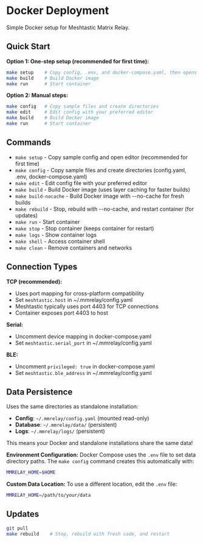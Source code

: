 # Docker Deployment

Simple Docker setup for Meshtastic Matrix Relay.

## Quick Start

**Option 1: One-step setup (recommended for first time):**

```bash
make setup    # Copy config, .env, and docker-compose.yaml, then opens editor
make build    # Build Docker image
make run      # Start container
```

**Option 2: Manual steps:**

```bash
make config   # Copy sample files and create directories
make edit     # Edit config with your preferred editor
make build    # Build Docker image
make run      # Start container
```

## Commands

- `make setup` - Copy sample config and open editor (recommended for first time)
- `make config` - Copy sample files and create directories (config.yaml, .env, docker-compose.yaml)
- `make edit` - Edit config file with your preferred editor
- `make build` - Build Docker image (uses layer caching for faster builds)
- `make build-nocache` - Build Docker image with --no-cache for fresh builds
- `make rebuild` - Stop, rebuild with --no-cache, and restart container (for updates)
- `make run` - Start container
- `make stop` - Stop container (keeps container for restart)
- `make logs` - Show container logs
- `make shell` - Access container shell
- `make clean` - Remove containers and networks

## Connection Types

**TCP (recommended):**

- Uses port mapping for cross-platform compatibility
- Set `meshtastic.host` in ~/.mmrelay/config.yaml
- Meshtastic typically uses port 4403 for TCP connections
- Container exposes port 4403 to host

**Serial:**

- Uncomment device mapping in docker-compose.yaml
- Set `meshtastic.serial_port` in ~/.mmrelay/config.yaml

**BLE:**

- Uncomment `privileged: true` in docker-compose.yaml
- Set `meshtastic.ble_address` in ~/.mmrelay/config.yaml

## Data Persistence

Uses the same directories as standalone installation:

- **Config**: `~/.mmrelay/config.yaml` (mounted read-only)
- **Database**: `~/.mmrelay/data/` (persistent)
- **Logs**: `~/.mmrelay/logs/` (persistent)

This means your Docker and standalone installations share the same data!

**Environment Configuration:**
Docker Compose uses the `.env` file to set data directory paths. The `make config` command creates this automatically with:

```bash
MMRELAY_HOME=$HOME
```

**Custom Data Location:**
To use a different location, edit the `.env` file:

```bash
MMRELAY_HOME=/path/to/your/data
```

## Updates

```bash
git pull
make rebuild    # Stop, rebuild with fresh code, and restart
```
